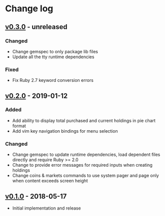 # Change log

## [v0.3.0] - unreleased

### Changed
* Change gemspec to only package lib files
* Update all the tty runtime dependencies

### Fixed
* Fix Ruby 2.7 keyword conversion errors

## [v0.2.0] - 2019-01-12

### Added
* Add ability to display total purchased and current holdings in pie chart format
* Add vim key navigation bindings for menu selection

### Changed
* Change gemspec to update runtime dependencies, load dependent files directly and require Ruby >= 2.0
* Change to provide error messages for required inputs when creating holdings
* Change coins & markets commands to use system pager and page only when content exceeds screen height

## [v0.1.0] - 2018-05-17

* Initial implementation and release

[v0.3.0]: https://github.com/piotrmurach/coinpare/compare/v0.2.0...v0.3.0
[v0.2.0]: https://github.com/piotrmurach/coinpare/compare/v0.1.0...v0.2.0
[v0.1.0]: https://github.com/piotrmurach/coinpare/compare/v0.1.0
